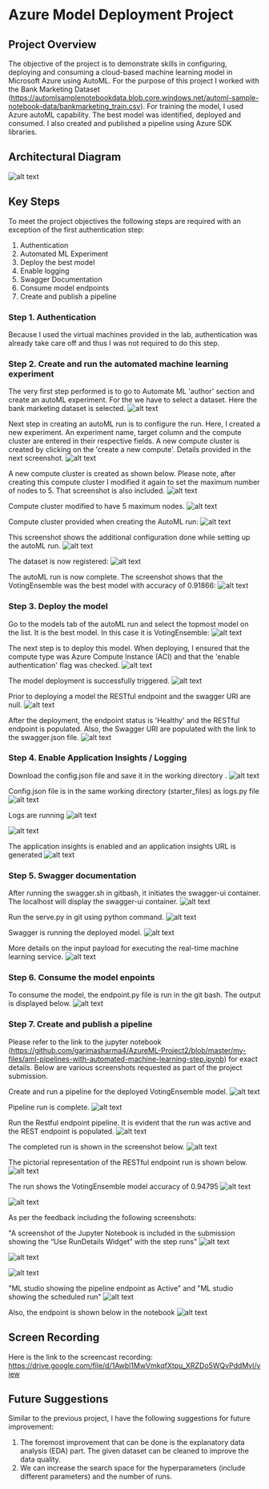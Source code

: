 # Azure Model Deployment Project

## Project Overview
The objective of the project is to demonstrate skills in configuring, deploying and consuming a cloud-based machine learning model in Microsoft Azure using AutoML. For the purpose of this project I worked with the Bank Marketing Dataset (https://automlsamplenotebookdata.blob.core.windows.net/automl-sample-notebook-data/bankmarketing_train.csv). For training the model, I used Azure autoML capability. The best model was identified, deployed and consumed. I also created and published a pipeline using Azure SDK libraries.

## Architectural Diagram

![alt text](https://github.com/garimasharma4/AzureML-Project2/blob/master/starter_files/Architecture%20Diagram%20Project%202.png?raw=false)

## Key Steps

To meet the project objectives the following steps are required with an exception of the first authentication step:

1. Authentication
2. Automated ML Experiment
3. Deploy the best model
4. Enable logging
5. Swagger Documentation
6. Consume model endpoints
7. Create and publish a pipeline

### Step 1. Authentication

Because I used the virtual machines provided in the lab, authentication was already take care off and thus I was not required to do this step.

### Step 2. Create and run the automated machine learning experiment

The very first step performed is to go to Automate ML 'author' section and create an autoML experiment. For the we have to select a dataset. Here the bank marketing dataset is selected.
      ![alt text](https://github.com/garimasharma4/AzureML-Project2/blob/master/starter_files/screenshots/01%20-%20AutoML%20-%20select%20dataset.JPG?raw=false)

Next step in creating an autoML run is to configure the run. Here, I created a new experiment. An experiment name, target column and the compute cluster are entered in their respective fields. A new compute cluster is created by clicking on the 'create a new compute'. Details provided in the next screenshot.
      ![alt text](https://github.com/garimasharma4/AzureML-Project2/blob/master/starter_files/screenshots/02%20-%20create%20new%20experiment.JPG?raw=false)

A new compute cluster is created as shown below. Please note, after creating this compute cluster I modified it again to set the maximum number of nodes to 5. That screenshot is also included.
      ![alt text](https://github.com/garimasharma4/AzureML-Project2/blob/master/starter_files/screenshots/03%20-%20create%20new%20compute%20cluster%20(A).JPG?raw=false)

Compute cluster modified to have 5 maximum nodes.
      ![alt text](https://github.com/garimasharma4/AzureML-Project2/blob/master/starter_files/screenshots/03%20-%20create%20new%20compute%20cluster%20(B).JPG?raw=false)

Compute cluster provided when creating the AutoML run:
      ![alt text](https://github.com/garimasharma4/AzureML-Project2/blob/master/starter_files/screenshots/04%20-%20create%20new%20experiment%20(B).JPG?raw=false)

This screenshot shows the additional configuration done while setting up the autoML run.
      ![alt text](https://github.com/garimasharma4/AzureML-Project2/blob/master/starter_files/screenshots/05%20-%20Additional%20Configuration.JPG?raw=false)

The dataset is now registered:
      ![alt text](https://github.com/garimasharma4/AzureML-Project2/blob/master/starter_files/screenshots/06%20-%20Registered%20dataset.JPG?raw=false)

The autoML run is now complete. The screenshot shows that the VotingEnsemble was the best model with accuracy of 0.91866:
      ![alt text](https://github.com/garimasharma4/AzureML-Project2/blob/master/starter_files/screenshots/07%20-%20Experiment%20is%20complete.JPG?raw=false)

### Step 3. Deploy the model
Go to the models tab of the autoML run and select the topmost model on the list. It is the best model. In this case it is VotingEnsemble:
      ![alt text](https://github.com/garimasharma4/AzureML-Project2/blob/master/starter_files/screenshots/08%20-%20Best%20Model%20is%20VotingEnsemble.JPG?raw=false)
      
The next step is to deploy this model. When deploying, I ensured that the compute type was Azure Compute Instance (ACI) and that the 'enable authentication' flag was checked.
      ![alt text](https://github.com/garimasharma4/AzureML-Project2/blob/master/starter_files/screenshots/09%20-%20Deploy%20the%20model%20%2B%20ACI%20%2B%20enable%20authentication.JPG?raw=false)

The model deployment is successfully triggered.
      ![alt text](https://github.com/garimasharma4/AzureML-Project2/blob/master/starter_files/screenshots/10%20-%20Model%20deployment%20is%20triggered.JPG?raw=false)

Prior to deploying a model the RESTful endpoint and the swagger URI are null.
      ![alt text](https://github.com/garimasharma4/AzureML-Project2/blob/master/starter_files/screenshots/11%20-%20Endpoint%20before%20deployment.JPG?raw=false)

After the deployment, the endpoint status is 'Healthy' and the RESTful endpoint is populated. Also, the Swagger URI are populated with the link to the swagger.json file.
      ![alt text](https://github.com/garimasharma4/AzureML-Project2/blob/master/starter_files/screenshots/12%20-%20Endpoint%20after%20deployment.JPG?raw=false)

### Step 4. Enable Application Insights / Logging

Download the config.json file and save it in the working directory .
![alt text](https://github.com/garimasharma4/AzureML-Project2/blob/master/starter_files/screenshots/13%20-%20Download%20config%20file.JPG?raw=false)

Config.json file is in the same working directory (starter_files) as logs.py file
![alt text](https://github.com/garimasharma4/AzureML-Project2/blob/master/starter_files/screenshots/14%20-%20Config%20file%20in%20the%20same%20directory.JPG?raw=false)

Logs are running
![alt text](https://github.com/garimasharma4/AzureML-Project2/blob/master/starter_files/screenshots/15%20-%20Logs%20are%20running%20(A).JPG?raw=false)

![alt text](https://github.com/garimasharma4/AzureML-Project2/blob/master/starter_files/screenshots/15%20-%20Logs%20are%20running%20(B).JPG?raw=false)

The application insights is enabled and an application insights URL is generated
![alt text](https://github.com/garimasharma4/AzureML-Project2/blob/master/starter_files/screenshots/16%20-%20Application%20insights%20enabled.JPG?raw=false)

### Step 5. Swagger documentation

After running the swagger.sh in gitbash, it initiates the swagger-ui container. The localhost will display the swagger-ui container.
![alt text](https://github.com/garimasharma4/AzureML-Project2/blob/master/starter_files/screenshots/17%20-%20Swagger%20running%20on%20localhost.JPG?raw=false)

Run the serve.py in git using python command.
![alt text](https://github.com/garimasharma4/AzureML-Project2/blob/master/starter_files/screenshots/18%20-%20Logs%20running%20(python%20serve.py).JPG?raw=false)

Swagger is running the deployed model.
![alt text](https://github.com/garimasharma4/AzureML-Project2/blob/master/starter_files/screenshots/19%20-%20Swagger%20documentation.JPG?raw=false)

More details on the input payload for executing the real-time machine learning service.
![alt text](https://github.com/garimasharma4/AzureML-Project2/blob/master/starter_files/screenshots/20%20-%20More%20swagger%20documentation.JPG?raw=false)

### Step 6. Consume the model enpoints

To consume the model, the endpoint.py file is run in the git bash. The output is displayed below.
![alt text](https://github.com/garimasharma4/AzureML-Project2/blob/master/starter_files/screenshots/21%20-%20Endpoint.py%20showing%20result.JPG?raw=false)

### Step 7. Create and publish a pipeline

Please refer to the link to the jupyter notebook (https://github.com/garimasharma4/AzureML-Project2/blob/master/my-files/aml-pipelines-with-automated-machine-learning-step.ipynb) for exact details. Below are various screenshots requested as part of the project submission.

Create and run a pipeline for the deployed VotingEnsemble model.
![alt text](https://github.com/garimasharma4/AzureML-Project2/blob/master/starter_files/screenshots/22%20-%20Pipeline%20is%20running.JPG?raw=false)

Pipeline run is complete.
![alt text](https://github.com/garimasharma4/AzureML-Project2/blob/master/starter_files/screenshots/23%20-%20pipeline%20complete%20(A).JPG?raw=false)

Run the Restful endpoint pipeline. It is evident that the run was active and the REST endpoint is populated.
![alt text](https://github.com/garimasharma4/AzureML-Project2/blob/master/starter_files/screenshots/24%20-%20Pipeline%20endpoint%20%2B%20Bank%20Marketing%20dataset%20%2B%20status%20is%20active.JPG?raw=false)

The completed run is shown in the screenshot below.
![alt text](https://github.com/garimasharma4/AzureML-Project2/blob/master/starter_files/screenshots/23%20-%20Pipeline%20complete%20(B).JPG?raw=false)

The pictorial representation of the RESTful endpoint run is shown below.
![alt text](https://github.com/garimasharma4/AzureML-Project2/blob/master/starter_files/screenshots/23%20-%20Run%20complete.JPG?raw=false)

The run shows the VotingEnsemble model accuracy of 0.94795
![alt text](https://github.com/garimasharma4/AzureML-Project2/blob/master/starter_files/screenshots/25%20-%20With%20AutoML%20(accuracy%200.94795).JPG?raw=false)

![alt text](https://github.com/garimasharma4/AzureML-Project2/blob/master/starter_files/screenshots/26%20-%20Final%20screen.JPG?raw=false)

As per the feedback including the following screenshots:

"A screenshot of the Jupyter Notebook is included in the submission showing the “Use RunDetails Widget” with the step runs"
![alt text](https://github.com/garimasharma4/AzureML-Project2/blob/master/starter_files/screenshots/28%20-%20RunWidget%20-%20pipeline%20run%20is%20submitted.JPG)

![alt text](https://github.com/garimasharma4/AzureML-Project2/blob/master/starter_files/screenshots/29%20-%20RunWidget%20runs.JPG)

![alt text](https://github.com/garimasharma4/AzureML-Project2/blob/master/starter_files/screenshots/30%20-%20RunWidget%20runs.JPG)

"ML studio showing the pipeline endpoint as Active" and "ML studio showing the scheduled run"
![alt text](https://github.com/garimasharma4/AzureML-Project2/blob/master/starter_files/screenshots/24%20-%20Pipeline%20endpoint%20%2B%20Bank%20Marketing%20dataset%20%2B%20status%20is%20active.JPG?raw=false)

Also, the endpoint is shown below in the notebook
![alt text](https://github.com/garimasharma4/AzureML-Project2/blob/master/starter_files/screenshots/27%20-%20Active%20%2B%20Endpoint.JPG)

## Screen Recording
Here is the link to the screencast recording: https://drive.google.com/file/d/1Awbl1MwVmkqfXtpu_XRZDo5WQvPddMvl/view

## Future Suggestions
Similar to the previous project, I have the following suggestions for future improvement:
1. The foremost improvement that can be done is the explanatory data analysis (EDA) part. The given dataset can be cleaned to improve the data quality.
2. We can increase the search space for the hyperparameters (include different parameters) and the number of runs.

